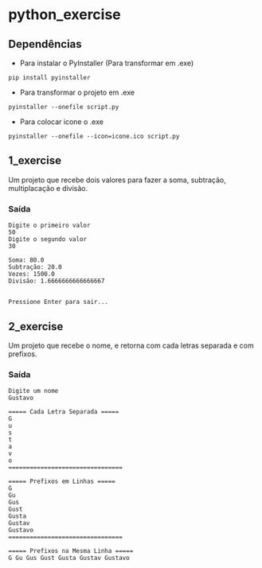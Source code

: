 # python_exercise

## Dependências

- Para instalar o PyInstaller (Para transformar em .exe)
```
pip install pyinstaller
```

- Para transformar o projeto em .exe
```
pyinstaller --onefile script.py
```

- Para colocar icone o .exe
```
pyinstaller --onefile --icon=icone.ico script.py
```

## 1_exercise
Um projeto que recebe dois valores para fazer a soma, subtração, multiplacação e divisão.

### Saída
```
Digite o primeiro valor
50
Digite o segundo valor
30

Soma: 80.0
Subtração: 20.0
Vezes: 1500.0
Divisão: 1.6666666666666667


Pressione Enter para sair...
```

## 2_exercise
Um projeto que recebe o nome, e retorna com cada letras separada e com prefixos.

### Saída
```
Digite um nome
Gustavo

===== Cada Letra Separada =====
G
u
s
t
a
v
o
================================

===== Prefixos em Linhas =====
G
Gu
Gus
Gust
Gusta
Gustav
Gustavo
================================

===== Prefixos na Mesma Linha =====
G Gu Gus Gust Gusta Gustav Gustavo
```